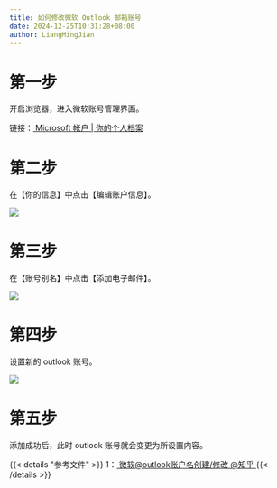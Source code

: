 ```yaml
---
title: 如何修改微软 Outlook 邮箱账号
date: 2024-12-25T10:31:28+08:00
author: LiangMingJian
---
```


# 第一步

开启浏览器，进入微软账号管理界面。

链接：[ Microsoft 帐户 | 你的个人档案 ](https://account.microsoft.com/profile)

# 第二步

在【你的信息】中点击【编辑账户信息】。

![](/_images/drawingbed/img/202303161714502.png)

# 第三步

在【账号别名】中点击【添加电子邮件】。

![](/_images/drawingbed/img/202303161718955.png)

# 第四步

设置新的 outlook 账号。

![](/_images/drawingbed/img/202303161722525.png)

# 第五步

添加成功后，此时 outlook 账号就会变更为所设置内容。

{{< details "参考文件" >}} 
1：[ 微软@outlook账户名创建/修改 @知乎 ](https://zhuanlan.zhihu.com/p/406811781)
{{< /details >}}
